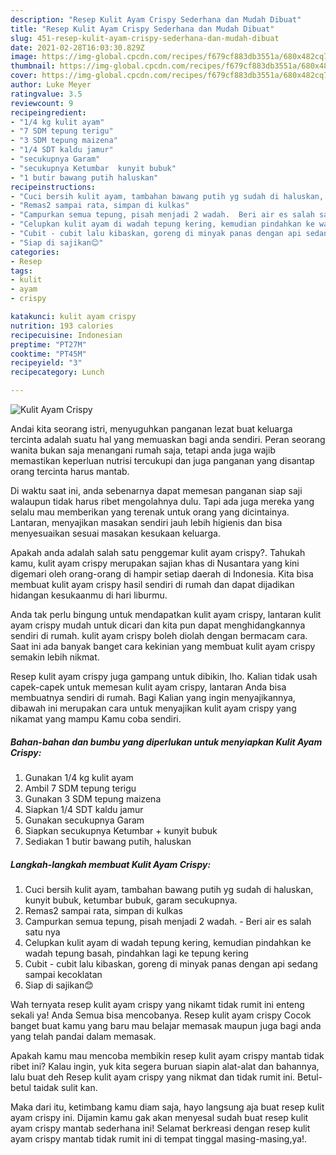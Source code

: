 ```yaml
---
description: "Resep Kulit Ayam Crispy Sederhana dan Mudah Dibuat"
title: "Resep Kulit Ayam Crispy Sederhana dan Mudah Dibuat"
slug: 451-resep-kulit-ayam-crispy-sederhana-dan-mudah-dibuat
date: 2021-02-28T16:03:30.829Z
image: https://img-global.cpcdn.com/recipes/f679cf883db3551a/680x482cq70/kulit-ayam-crispy-foto-resep-utama.jpg
thumbnail: https://img-global.cpcdn.com/recipes/f679cf883db3551a/680x482cq70/kulit-ayam-crispy-foto-resep-utama.jpg
cover: https://img-global.cpcdn.com/recipes/f679cf883db3551a/680x482cq70/kulit-ayam-crispy-foto-resep-utama.jpg
author: Luke Meyer
ratingvalue: 3.5
reviewcount: 9
recipeingredient:
- "1/4 kg kulit ayam"
- "7 SDM tepung terigu"
- "3 SDM tepung maizena"
- "1/4 SDT kaldu jamur"
- "secukupnya Garam"
- "secukupnya Ketumbar  kunyit bubuk"
- "1 butir bawang putih haluskan"
recipeinstructions:
- "Cuci bersih kulit ayam, tambahan bawang putih yg sudah di haluskan, kunyit bubuk, ketumbar bubuk, garam secukupnya."
- "Remas2 sampai rata, simpan di kulkas"
- "Campurkan semua tepung, pisah menjadi 2 wadah.  Beri air es salah satu nya"
- "Celupkan kulit ayam di wadah tepung kering, kemudian pindahkan ke wadah tepung basah, pindahkan lagi ke tepung kering"
- "Cubit - cubit lalu kibaskan, goreng di minyak panas dengan api sedang sampai kecoklatan"
- "Siap di sajikan😊"
categories:
- Resep
tags:
- kulit
- ayam
- crispy

katakunci: kulit ayam crispy 
nutrition: 193 calories
recipecuisine: Indonesian
preptime: "PT27M"
cooktime: "PT45M"
recipeyield: "3"
recipecategory: Lunch

---
```



![Kulit Ayam Crispy](https://img-global.cpcdn.com/recipes/f679cf883db3551a/680x482cq70/kulit-ayam-crispy-foto-resep-utama.jpg)

Andai kita seorang istri, menyuguhkan panganan lezat buat keluarga tercinta adalah suatu hal yang memuaskan bagi anda sendiri. Peran seorang  wanita bukan saja menangani rumah saja, tetapi anda juga wajib memastikan keperluan nutrisi tercukupi dan juga panganan yang disantap orang tercinta harus mantab.

Di waktu  saat ini, anda sebenarnya dapat memesan panganan siap saji walaupun tidak harus ribet mengolahnya dulu. Tapi ada juga mereka yang selalu mau memberikan yang terenak untuk orang yang dicintainya. Lantaran, menyajikan masakan sendiri jauh lebih higienis dan bisa menyesuaikan sesuai masakan kesukaan keluarga. 



Apakah anda adalah salah satu penggemar kulit ayam crispy?. Tahukah kamu, kulit ayam crispy merupakan sajian khas di Nusantara yang kini digemari oleh orang-orang di hampir setiap daerah di Indonesia. Kita bisa membuat kulit ayam crispy hasil sendiri di rumah dan dapat dijadikan hidangan kesukaanmu di hari liburmu.

Anda tak perlu bingung untuk mendapatkan kulit ayam crispy, lantaran kulit ayam crispy mudah untuk dicari dan kita pun dapat menghidangkannya sendiri di rumah. kulit ayam crispy boleh diolah dengan bermacam cara. Saat ini ada banyak banget cara kekinian yang membuat kulit ayam crispy semakin lebih nikmat.

Resep kulit ayam crispy juga gampang untuk dibikin, lho. Kalian tidak usah capek-capek untuk memesan kulit ayam crispy, lantaran Anda bisa membuatnya sendiri di rumah. Bagi Kalian yang ingin menyajikannya, dibawah ini merupakan cara untuk menyajikan kulit ayam crispy yang nikamat yang mampu Kamu coba sendiri.

<!--inarticleads1-->

##### Bahan-bahan dan bumbu yang diperlukan untuk menyiapkan Kulit Ayam Crispy:

1. Gunakan 1/4 kg kulit ayam
1. Ambil 7 SDM tepung terigu
1. Gunakan 3 SDM tepung maizena
1. Siapkan 1/4 SDT kaldu jamur
1. Gunakan secukupnya Garam
1. Siapkan secukupnya Ketumbar + kunyit bubuk
1. Sediakan 1 butir bawang putih, haluskan




<!--inarticleads2-->

##### Langkah-langkah membuat Kulit Ayam Crispy:

1. Cuci bersih kulit ayam, tambahan bawang putih yg sudah di haluskan, kunyit bubuk, ketumbar bubuk, garam secukupnya.
1. Remas2 sampai rata, simpan di kulkas
1. Campurkan semua tepung, pisah menjadi 2 wadah.  - Beri air es salah satu nya
1. Celupkan kulit ayam di wadah tepung kering, kemudian pindahkan ke wadah tepung basah, pindahkan lagi ke tepung kering
1. Cubit - cubit lalu kibaskan, goreng di minyak panas dengan api sedang sampai kecoklatan
1. Siap di sajikan😊




Wah ternyata resep kulit ayam crispy yang nikamt tidak rumit ini enteng sekali ya! Anda Semua bisa mencobanya. Resep kulit ayam crispy Cocok banget buat kamu yang baru mau belajar memasak maupun juga bagi anda yang telah pandai dalam memasak.

Apakah kamu mau mencoba membikin resep kulit ayam crispy mantab tidak ribet ini? Kalau ingin, yuk kita segera buruan siapin alat-alat dan bahannya, lalu buat deh Resep kulit ayam crispy yang nikmat dan tidak rumit ini. Betul-betul taidak sulit kan. 

Maka dari itu, ketimbang kamu diam saja, hayo langsung aja buat resep kulit ayam crispy ini. Dijamin kamu gak akan menyesal sudah buat resep kulit ayam crispy mantab sederhana ini! Selamat berkreasi dengan resep kulit ayam crispy mantab tidak rumit ini di tempat tinggal masing-masing,ya!.

